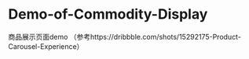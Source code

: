 # Demo-of-Commodity-Display
商品展示页面demo
（参考https://dribbble.com/shots/15292175-Product-Carousel-Experience）
